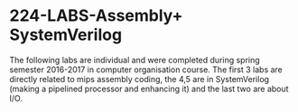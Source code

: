  # 224-LABS-Assembly+ SystemVerilog


The following labs are individual and were completed during  spring semester 2016-2017 in computer organisation course. The first 3 labs are directly related to mips assembly coding, the 4,5 are in SystemVerilog (making a pipelined processor and enhancing it) and the last two are about I/O.
